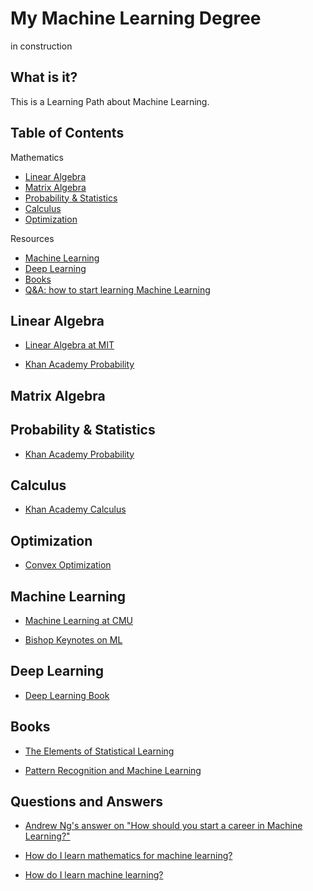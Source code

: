 # My Machine Learning Degree

in construction

## What is it?

This is a Learning Path about Machine Learning.

## Table of Contents

Mathematics
- [Linear Algebra](#linear-algebra)
- [Matrix Algebra](#matrix-algebra)
- [Probability & Statistics](#probability-&-statistics)
- [Calculus](#calculus)
- [Optimization](#optimization)

Resources
- [Machine Learning](#machine-learning)
- [Deep Learning](#deep-learning)
- [Books](#books)
- [Q&A: how to start learning Machine Learning](#questions-and-answers)

## Linear Algebra

- [Linear Algebra at MIT](https://ocw.mit.edu/courses/mathematics/18-06-linear-algebra-spring-2010/video-lectures/)

- [Khan Academy Probability](https://www.khanacademy.org/math/linear-algebra)

## Matrix Algebra

## Probability & Statistics
- [Khan Academy Probability](https://www.khanacademy.org/math/probability)

## Calculus
- [Khan Academy Calculus](https://www.khanacademy.org/math/multivariable-calculus)

## Optimization
- [Convex Optimization](https://web.stanford.edu/class/ee364a/videos.html)

## Machine Learning
- [Machine Learning at CMU](http://www.cs.cmu.edu/~tom/10701_sp11/lectures.shtml)

- [Bishop Keynotes on ML](https://www.microsoft.com/en-us/research/people/cmbishop/#!videos)

## Deep Learning
- [Deep Learning Book](http://www.deeplearningbook.org/)

## Books

- [The Elements of Statistical Learning](https://web.stanford.edu/~hastie/Papers/ESLII.pdf)

- [Pattern Recognition and Machine Learning](http://users.isr.ist.utl.pt/~wurmd/Livros/school/Bishop%20-%20Pattern%20Recognition%20And%20Machine%20Learning%20-%20Springer%20%202006.pdf)

## Questions and Answers

- [Andrew Ng's answer on "How should you start a career in Machine Learning?"](https://www.quora.com/How-should-you-start-a-career-in-Machine-Learning)

- [How do I learn mathematics for machine learning?](https://www.quora.com/How-do-I-learn-mathematics-for-machine-learning)

- [How do I learn machine learning?](https://www.quora.com/How-do-I-learn-machine-learning-1)
